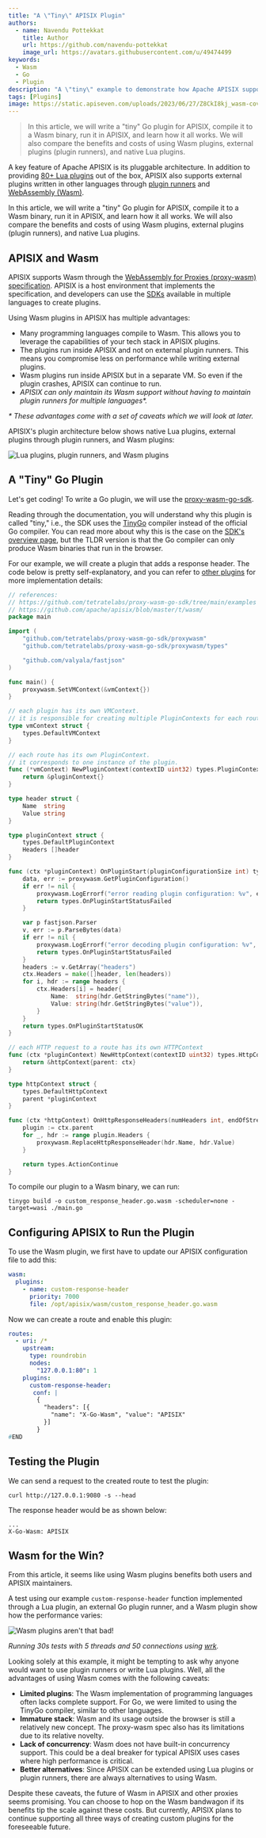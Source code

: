 ```yaml
---
title: "A \"Tiny\" APISIX Plugin"
authors:
  - name: Navendu Pottekkat
    title: Author
    url: https://github.com/navendu-pottekkat
    image_url: https://avatars.githubusercontent.com/u/49474499
keywords:
  - Wasm
  - Go
  - Plugin
description: "A \"tiny\" example to demonstrate how Apache APISIX supports Wasm plugins."
tags: [Plugins]
image: https://static.apiseven.com/uploads/2023/06/27/Z8CkI8kj_wasm-cover.png
---
```


> In this article, we will write a "tiny" Go plugin for APISIX, compile it to a Wasm binary, run it in APISIX, and learn how it all works. We will also compare the benefits and costs of using Wasm plugins, external plugins (plugin runners), and native Lua plugins.

<!--truncate-->

A key feature of Apache APISIX is its pluggable architecture. In addition to providing [80+ Lua plugins](https://apisix.apache.org/plugins/) out of the box, APISIX also supports external plugins written in other languages through [plugin runners](https://apisix.apache.org/docs/go-plugin-runner/getting-started/) and [WebAssembly (Wasm)](https://apisix.apache.org/docs/apisix/next/wasm/).

In this article, we will write a "tiny" Go plugin for APISIX, compile it to a Wasm binary, run it in APISIX, and learn how it all works. We will also compare the benefits and costs of using Wasm plugins, external plugins (plugin runners), and native Lua plugins.

## APISIX and Wasm

APISIX supports Wasm through the [WebAssembly for Proxies (proxy-wasm) specification](https://github.com/proxy-wasm/spec). APISIX is a host environment that implements the specification, and developers can use the [SDKs](https://github.com/proxy-wasm/spec#sdks) available in multiple languages to create plugins.

Using Wasm plugins in APISIX has multiple advantages:

* Many programming languages compile to Wasm. This allows you to leverage the capabilities of your tech stack in APISIX plugins.
* The plugins run inside APISIX and not on external plugin runners. This means you compromise less on performance while writing external plugins.
* Wasm plugins run inside APISIX but in a separate VM. So even if the plugin crashes, APISIX can continue to run.
* _APISIX can only maintain its Wasm support without having to maintain plugin runners for multiple languages\*._

_\* These advantages come with a set of caveats which we will look at later._

APISIX's plugin architecture below shows native Lua plugins, external plugins through plugin runners, and Wasm plugins:

![Lua plugins, plugin runners, and Wasm plugins](https://static.apiseven.com/uploads/2023/06/27/yBnZnCrv_plugin-route-light.png)

## A "Tiny" Go Plugin

Let's get coding! To write a Go plugin, we will use the [proxy-wasm-go-sdk](https://github.com/tetratelabs/proxy-wasm-go-sdk).

Reading through the documentation, you will understand why this plugin is called "tiny," i.e., the SDK uses the [TinyGo](https://tinygo.org/) compiler instead of the official Go compiler. You can read more about why this is the case on the [SDK\'s overview page](https://github.com/tetratelabs/proxy-wasm-go-sdk/blob/main/doc/OVERVIEW.md), but the TLDR version is that the Go compiler can only produce Wasm binaries that run in the browser.

For our example, we will create a plugin that adds a response header. The code below is pretty self-explanatory, and you can refer to [other plugins](https://github.com/apache/apisix/blob/master/t/wasm/) for more implementation details:

```go title="main.go"
// references:
// https://github.com/tetratelabs/proxy-wasm-go-sdk/tree/main/examples
// https://github.com/apache/apisix/blob/master/t/wasm/
package main

import (
    "github.com/tetratelabs/proxy-wasm-go-sdk/proxywasm"
    "github.com/tetratelabs/proxy-wasm-go-sdk/proxywasm/types"

    "github.com/valyala/fastjson"
)

func main() {
    proxywasm.SetVMContext(&vmContext{})
}

// each plugin has its own VMContext.
// it is responsible for creating multiple PluginContexts for each route.
type vmContext struct {
    types.DefaultVMContext
}

// each route has its own PluginContext.
// it corresponds to one instance of the plugin.
func (*vmContext) NewPluginContext(contextID uint32) types.PluginContext {
    return &pluginContext{}
}

type header struct {
    Name  string
    Value string
}

type pluginContext struct {
    types.DefaultPluginContext
    Headers []header
}

func (ctx *pluginContext) OnPluginStart(pluginConfigurationSize int) types.OnPluginStartStatus {
    data, err := proxywasm.GetPluginConfiguration()
    if err != nil {
		proxywasm.LogErrorf("error reading plugin configuration: %v", err)
		return types.OnPluginStartStatusFailed
    }

    var p fastjson.Parser
    v, err := p.ParseBytes(data)
    if err != nil {
		proxywasm.LogErrorf("error decoding plugin configuration: %v", err)
		return types.OnPluginStartStatusFailed
    }
    headers := v.GetArray("headers")
    ctx.Headers = make([]header, len(headers))
    for i, hdr := range headers {
		ctx.Headers[i] = header{
			Name:  string(hdr.GetStringBytes("name")),
			Value: string(hdr.GetStringBytes("value")),
		}
	}
    return types.OnPluginStartStatusOK
}

// each HTTP request to a route has its own HTTPContext
func (ctx *pluginContext) NewHttpContext(contextID uint32) types.HttpContext {
    return &httpContext{parent: ctx}
}

type httpContext struct {
    types.DefaultHttpContext
    parent *pluginContext
}

func (ctx *httpContext) OnHttpResponseHeaders(numHeaders int, endOfStream bool) types.Action {
    plugin := ctx.parent
    for _, hdr := range plugin.Headers {
		proxywasm.ReplaceHttpResponseHeader(hdr.Name, hdr.Value)
    }

    return types.ActionContinue
}
```

To compile our plugin to a Wasm binary, we can run:

```shell
tinygo build -o custom_response_header.go.wasm -scheduler=none -target=wasi ./main.go
```

## Configuring APISIX to Run the Plugin

To use the Wasm plugin, we first have to update our APISIX configuration file to add this:

```yaml title="config.yaml"
wasm:
  plugins:
    - name: custom-response-header
      priority: 7000
      file: /opt/apisix/wasm/custom_response_header.go.wasm
```

Now we can create a route and enable this plugin:

```yaml title="apisix.yaml"
routes:
  - uri: /*
    upstream:
      type: roundrobin
      nodes:
        "127.0.0.1:80": 1
    plugins:
      custom-response-header:
       conf: |
        {
          "headers": [{
            "name": "X-Go-Wasm", "value": "APISIX"
          }]
        }
#END
```

## Testing the Plugin

We can send a request to the created route to test the plugin:

```shell
curl http://127.0.0.1:9080 -s --head
```

The response header would be as shown below:

```text
...
X-Go-Wasm: APISIX
```

## Wasm for the Win?

From this article, it seems like using Wasm plugins benefits both users and APISIX maintainers.

A test using our example `custom-response-header` function implemented through a Lua plugin, an external Go plugin runner, and a Wasm plugin show how the performance varies:

![Wasm plugins aren't that bad!](https://static.apiseven.com/uploads/2023/06/27/bbkiAJgI_plugin-performance-light.png)

_Running 30s tests with 5 threads and 50 connections using [wrk](https://github.com/wg/wrk)._

Looking solely at this example, it might be tempting to ask why anyone would want to use plugin runners or write Lua plugins. Well, all the advantages of using Wasm comes with the following caveats:

* **Limited plugins**: The Wasm implementation of programming languages often lacks complete support. For Go, we were limited to using the TinyGo compiler, similar to other languages.
* **Immature stack**: Wasm and its usage outside the browser is still a relatively new concept. The proxy-wasm spec also has its limitations due to its relative novelty.
* **Lack of concurrency**: Wasm does not have built-in concurrency support. This could be a deal breaker for typical APISIX uses cases where high performance is critical.
* **Better alternatives**: Since APISIX can be extended using Lua plugins or plugin runners, there are always alternatives to using Wasm.

Despite these caveats, the future of Wasm in APISIX and other proxies seems promising. You can choose to hop on the Wasm bandwagon if its benefits tip the scale against these costs. But currently, APISIX plans to continue supporting all three ways of creating custom plugins for the foreseeable future.
